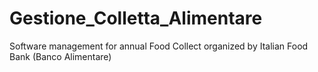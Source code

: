 Gestione_Colletta_Alimentare
============================

Software management for annual Food Collect organized by Italian Food Bank (Banco Alimentare)
